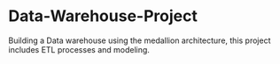 # Data-Warehouse-Project
Building a Data warehouse using the medallion architecture, this project includes ETL processes and modeling.
